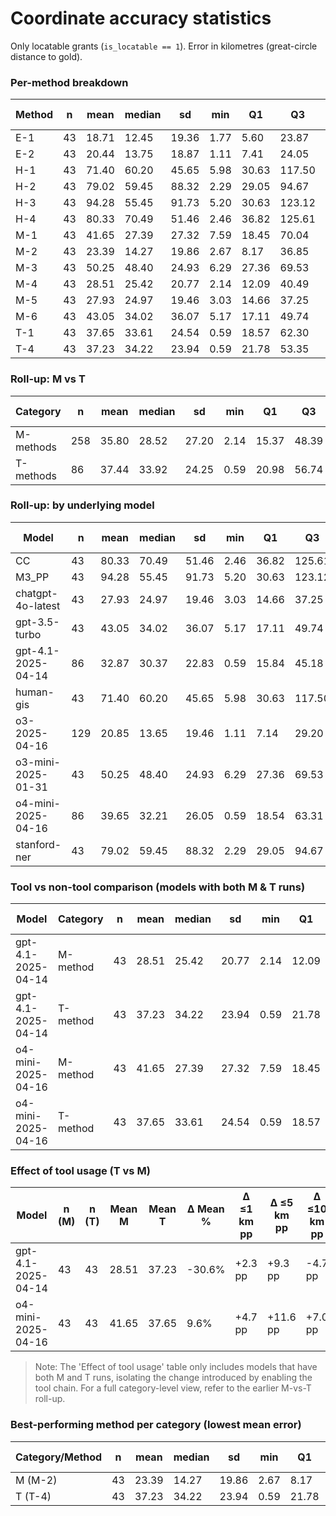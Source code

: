 # Coordinate accuracy statistics

Only locatable grants (`is_locatable == 1`). Error in kilometres (great-circle distance to gold).

### Per-method breakdown

| Method | n | mean | median | sd | min | Q1 | Q3 | max | ≤1 km | ≤5 km | ≤10 km | ≤25 km | ≤50 km |
|---|---|---|---|---|---|---|---|---|---|---|---|---|---|
| E-1 | 43 | 18.71 | 12.45 | 19.36 | 1.77 | 5.60 | 23.87 | 100.90 | 0.0% | 20.9% | 39.5% | 76.7% | 95.3% |
| E-2 | 43 | 20.44 | 13.75 | 18.87 | 1.11 | 7.41 | 24.05 | 95.34 | 0.0% | 9.3% | 34.9% | 76.7% | 95.3% |
| H-1 | 43 | 71.40 | 60.20 | 45.65 | 5.98 | 30.63 | 117.50 | 170.95 | 0.0% | 0.0% | 4.7% | 18.6% | 41.9% |
| H-2 | 43 | 79.02 | 59.45 | 88.32 | 2.29 | 29.05 | 94.67 | 448.66 | 0.0% | 2.3% | 7.0% | 23.3% | 41.9% |
| H-3 | 43 | 94.28 | 55.45 | 91.73 | 5.20 | 30.63 | 123.12 | 383.18 | 0.0% | 0.0% | 7.0% | 20.9% | 41.9% |
| H-4 | 43 | 80.33 | 70.49 | 51.46 | 2.46 | 36.82 | 125.61 | 187.61 | 0.0% | 2.3% | 4.7% | 11.6% | 37.2% |
| M-1 | 43 | 41.65 | 27.39 | 27.32 | 7.59 | 18.45 | 70.04 | 103.49 | 0.0% | 0.0% | 7.0% | 37.2% | 62.8% |
| M-2 | 43 | 23.39 | 14.27 | 19.86 | 2.67 | 8.17 | 36.85 | 87.35 | 0.0% | 23.3% | 30.2% | 60.5% | 93.0% |
| M-3 | 43 | 50.25 | 48.40 | 24.93 | 6.29 | 27.36 | 69.53 | 123.04 | 0.0% | 0.0% | 4.7% | 16.3% | 53.5% |
| M-4 | 43 | 28.51 | 25.42 | 20.77 | 2.14 | 12.09 | 40.49 | 98.72 | 0.0% | 4.7% | 20.9% | 48.8% | 86.0% |
| M-5 | 43 | 27.93 | 24.97 | 19.46 | 3.03 | 14.66 | 37.25 | 98.86 | 0.0% | 4.7% | 16.3% | 51.2% | 90.7% |
| M-6 | 43 | 43.05 | 34.02 | 36.07 | 5.17 | 17.11 | 49.74 | 176.33 | 0.0% | 0.0% | 4.7% | 34.9% | 76.7% |
| T-1 | 43 | 37.65 | 33.61 | 24.54 | 0.59 | 18.57 | 62.30 | 110.19 | 4.7% | 11.6% | 14.0% | 32.6% | 69.8% |
| T-4 | 43 | 37.23 | 34.22 | 23.94 | 0.59 | 21.78 | 53.35 | 101.85 | 2.3% | 14.0% | 16.3% | 32.6% | 74.4% |

### Roll-up: M vs T

| Category | n | mean | median | sd | min | Q1 | Q3 | max | ≤1 km | ≤5 km | ≤10 km | ≤25 km | ≤50 km |
|---|---|---|---|---|---|---|---|---|---|---|---|---|---|
| M-methods | 258 | 35.80 | 28.52 | 27.20 | 2.14 | 15.37 | 48.39 | 176.33 | 0.0% | 5.4% | 14.0% | 41.5% | 77.1% |
| T-methods | 86 | 37.44 | 33.92 | 24.25 | 0.59 | 20.98 | 56.74 | 110.19 | 3.5% | 12.8% | 15.1% | 32.6% | 72.1% |

### Roll-up: by underlying model

| Model | n | mean | median | sd | min | Q1 | Q3 | max | ≤1 km | ≤5 km | ≤10 km | ≤25 km | ≤50 km |
|---|---|---|---|---|---|---|---|---|---|---|---|---|---|
| CC | 43 | 80.33 | 70.49 | 51.46 | 2.46 | 36.82 | 125.61 | 187.61 | 0.0% | 2.3% | 4.7% | 11.6% | 37.2% |
| M3_PP | 43 | 94.28 | 55.45 | 91.73 | 5.20 | 30.63 | 123.12 | 383.18 | 0.0% | 0.0% | 7.0% | 20.9% | 41.9% |
| chatgpt-4o-latest | 43 | 27.93 | 24.97 | 19.46 | 3.03 | 14.66 | 37.25 | 98.86 | 0.0% | 4.7% | 16.3% | 51.2% | 90.7% |
| gpt-3.5-turbo | 43 | 43.05 | 34.02 | 36.07 | 5.17 | 17.11 | 49.74 | 176.33 | 0.0% | 0.0% | 4.7% | 34.9% | 76.7% |
| gpt-4.1-2025-04-14 | 86 | 32.87 | 30.37 | 22.83 | 0.59 | 15.84 | 45.18 | 101.85 | 1.2% | 9.3% | 18.6% | 40.7% | 80.2% |
| human-gis | 43 | 71.40 | 60.20 | 45.65 | 5.98 | 30.63 | 117.50 | 170.95 | 0.0% | 0.0% | 4.7% | 18.6% | 41.9% |
| o3-2025-04-16 | 129 | 20.85 | 13.65 | 19.46 | 1.11 | 7.14 | 29.20 | 100.90 | 0.0% | 17.8% | 34.9% | 71.3% | 94.6% |
| o3-mini-2025-01-31 | 43 | 50.25 | 48.40 | 24.93 | 6.29 | 27.36 | 69.53 | 123.04 | 0.0% | 0.0% | 4.7% | 16.3% | 53.5% |
| o4-mini-2025-04-16 | 86 | 39.65 | 32.21 | 26.05 | 0.59 | 18.54 | 63.31 | 110.19 | 2.3% | 5.8% | 10.5% | 34.9% | 66.3% |
| stanford-ner | 43 | 79.02 | 59.45 | 88.32 | 2.29 | 29.05 | 94.67 | 448.66 | 0.0% | 2.3% | 7.0% | 23.3% | 41.9% |

### Tool vs non-tool comparison (models with both M & T runs)

| Model | Category | n | mean | median | sd | min | Q1 | Q3 | max | ≤1 km | ≤5 km | ≤10 km | ≤25 km | ≤50 km |
|---|---|---|---|---|---|---|---|---|---|---|---|---|---|---|
| gpt-4.1-2025-04-14 | M-method | 43 | 28.51 | 25.42 | 20.77 | 2.14 | 12.09 | 40.49 | 98.72 | 0.0% | 4.7% | 20.9% | 48.8% | 86.0% |
| gpt-4.1-2025-04-14 | T-method | 43 | 37.23 | 34.22 | 23.94 | 0.59 | 21.78 | 53.35 | 101.85 | 2.3% | 14.0% | 16.3% | 32.6% | 74.4% |
| o4-mini-2025-04-16 | M-method | 43 | 41.65 | 27.39 | 27.32 | 7.59 | 18.45 | 70.04 | 103.49 | 0.0% | 0.0% | 7.0% | 37.2% | 62.8% |
| o4-mini-2025-04-16 | T-method | 43 | 37.65 | 33.61 | 24.54 | 0.59 | 18.57 | 62.30 | 110.19 | 4.7% | 11.6% | 14.0% | 32.6% | 69.8% |

### Effect of tool usage (T vs M)

| Model | n (M) | n (T) | Mean M | Mean T | Δ Mean % | Δ ≤1 km pp | Δ ≤5 km pp | Δ ≤10 km pp | Δ ≤25 km pp | Δ ≤50 km pp |
|---|---|---|---|---|---|---|---|---|---|---|
| gpt-4.1-2025-04-14 | 43 | 43 | 28.51 | 37.23 | -30.6% | +2.3 pp | +9.3 pp | -4.7 pp | -16.3 pp | -11.6 pp |
| o4-mini-2025-04-16 | 43 | 43 | 41.65 | 37.65 | 9.6% | +4.7 pp | +11.6 pp | +7.0 pp | -4.7 pp | +7.0 pp |

> Note: The 'Effect of tool usage' table only includes models that have both M and T runs, isolating the change introduced by enabling the tool chain. For a full category-level view, refer to the earlier M-vs-T roll-up.


### Best-performing method per category (lowest mean error)

| Category/Method | n | mean | median | sd | min | Q1 | Q3 | max | ≤1 km | ≤5 km | ≤10 km | ≤25 km | ≤50 km |
|---|---|---|---|---|---|---|---|---|---|---|---|---|---|
| M (M-2) | 43 | 23.39 | 14.27 | 19.86 | 2.67 | 8.17 | 36.85 | 87.35 | 0.0% | 23.3% | 30.2% | 60.5% | 93.0% |
| T (T-4) | 43 | 37.23 | 34.22 | 23.94 | 0.59 | 21.78 | 53.35 | 101.85 | 2.3% | 14.0% | 16.3% | 32.6% | 74.4% |